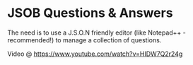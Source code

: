 # JSOB Questions & Answers

The need is to use a J.S.O.N friendly editor (like Notepad++ - recommended!) to manage a collection of questions.

Video @ https://www.youtube.com/watch?v=HIDW7Q2r24g
